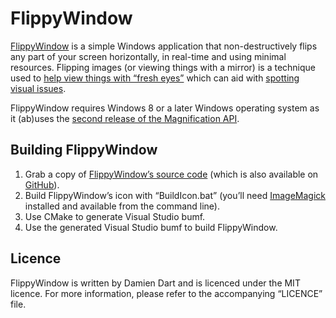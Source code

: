 FlippyWindow
============

[FlippyWindow][] is a simple Windows application that non-destructively
flips any part of your screen horizontally, in real-time and using
minimal resources. Flipping images (or viewing things with a mirror) is
a technique used to [help view things with “fresh eyes”][] which can aid
with [spotting visual issues][].

FlippyWindow requires Windows 8 or a later Windows operating system as
it (ab)uses the [second release of the Magnification API][].

  [FlippyWindow]: <https://www.robotinaponcho.net/projects/flippywindow/>
  [help view things with “fresh eyes”]: <http://www.comic-tools.com/2008/10/my-mirror-is-most-important.html>
  [spotting visual issues]: <https://yourfirstproduct.com/info/bmreverse>
  [second release of the Magnification API]: <https://msdn.microsoft.com/en-us/library/windows/desktop/ms692162(v=vs.85).aspx>


## Building FlippyWindow

1)  Grab a copy of [FlippyWindow’s source code][] (which is also
    available on [GitHub][]).
2)  Build FlippyWindow’s icon with “BuildIcon.bat” (you’ll need
    [ImageMagick][] installed and available from the command line).
3)  Use CMake to generate Visual Studio bumf.
4)  Use the generated Visual Studio bumf to build FlippyWindow.

  [FlippyWindow’s source code]: <https://www.robotinaponcho.net/git/flippywindow.git>
  [GitHub]: <https://github.com/damiendart/flippywindow>
  [ImageMagick]: <https://www.imagemagick.org/>


## Licence

FlippyWindow is written by Damien Dart and is licenced under the MIT
licence. For more information, please refer to the accompanying
“LICENCE” file.
